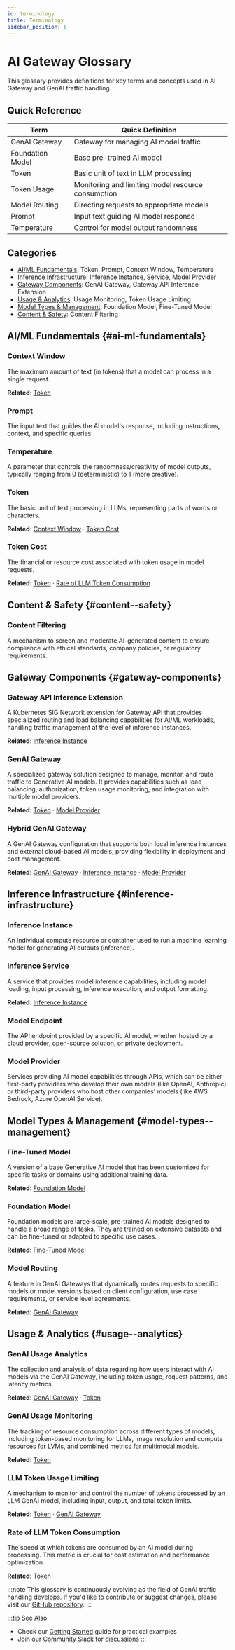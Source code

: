 ```yaml
---
id: terminology
title: Terminology
sidebar_position: 6
---
```


# AI Gateway Glossary

This glossary provides definitions for key terms and concepts used in AI Gateway and GenAI traffic handling.

## Quick Reference

| Term             | Quick Definition                                   |
| ---------------- | -------------------------------------------------- |
| GenAI Gateway    | Gateway for managing AI model traffic              |
| Foundation Model | Base pre-trained AI model                          |
| Token            | Basic unit of text in LLM processing               |
| Token Usage      | Monitoring and limiting model resource consumption |
| Model Routing    | Directing requests to appropriate models           |
| Prompt           | Input text guiding AI model response               |
| Temperature      | Control for model output randomness                |

## Categories

- [AI/ML Fundamentals](#ai-ml-fundamentals): Token, Prompt, Context Window, Temperature
- [Inference Infrastructure](#inference-infrastructure): Inference Instance, Service, Model Provider
- [Gateway Components](#gateway-components): GenAI Gateway, Gateway API Inference Extension
- [Usage & Analytics](#usage--analytics): Usage Monitoring, Token Usage Limiting
- [Model Types & Management](#model-types--management): Foundation Model, Fine-Tuned Model
- [Content & Safety](#content--safety): Content Filtering

## AI/ML Fundamentals {#ai-ml-fundamentals}

### Context Window

The maximum amount of text (in tokens) that a model can process in a single request.

**Related**: [Token](#token)

### Prompt

The input text that guides the AI model's response, including instructions, context, and specific queries.

### Temperature

A parameter that controls the randomness/creativity of model outputs, typically ranging from 0 (deterministic) to 1 (more creative).

### Token

The basic unit of text processing in LLMs, representing parts of words or characters.

**Related**: [Context Window](#context-window) · [Token Cost](#token-cost)

### Token Cost

The financial or resource cost associated with token usage in model requests.

**Related**: [Token](#token) · [Rate of LLM Token Consumption](#rate-of-llm-token-consumption)

## Content & Safety {#content--safety}

### Content Filtering

A mechanism to screen and moderate AI-generated content to ensure compliance with ethical standards, company policies, or regulatory requirements.

## Gateway Components {#gateway-components}

### Gateway API Inference Extension

A Kubernetes SIG Network extension for Gateway API that provides specialized routing and load balancing capabilities for AI/ML workloads, handling traffic management at the level of inference instances.

**Related**: [Inference Instance](#inference-instance)

### GenAI Gateway

A specialized gateway solution designed to manage, monitor, and route traffic to Generative AI models. It provides capabilities such as load balancing, authorization, token usage monitoring, and integration with multiple model providers.

**Related**: [Token](#token) · [Model Provider](#model-provider)

### Hybrid GenAI Gateway

A GenAI Gateway configuration that supports both local inference instances and external cloud-based AI models, providing flexibility in deployment and cost management.

**Related**: [GenAI Gateway](#genai-gateway) · [Inference Instance](#inference-instance) · [Model Provider](#model-provider)

## Inference Infrastructure {#inference-infrastructure}

### Inference Instance

An individual compute resource or container used to run a machine learning model for generating AI outputs (inference).

### Inference Service

A service that provides model inference capabilities, including model loading, input processing, inference execution, and output formatting.

**Related**: [Inference Instance](#inference-instance)

### Model Endpoint

The API endpoint provided by a specific AI model, whether hosted by a cloud provider, open-source solution, or private deployment.

### Model Provider

Services providing AI model capabilities through APIs, which can be either first-party providers who develop their own models (like OpenAI, Anthropic) or third-party providers who host other companies' models (like AWS Bedrock, Azure OpenAI Service).

## Model Types & Management {#model-types--management}

### Fine-Tuned Model

A version of a base Generative AI model that has been customized for specific tasks or domains using additional training data.

**Related**: [Foundation Model](#foundation-model)

### Foundation Model

Foundation models are large-scale, pre-trained AI models designed to handle a broad range of tasks. They are trained on extensive datasets and can be fine-tuned or adapted to specific use cases.

**Related**: [Fine-Tuned Model](#fine-tuned-model)

### Model Routing

A feature in GenAI Gateways that dynamically routes requests to specific models or model versions based on client configuration, use case requirements, or service level agreements.

**Related**: [GenAI Gateway](#genai-gateway)

## Usage & Analytics {#usage--analytics}

### GenAI Usage Analytics

The collection and analysis of data regarding how users interact with AI models via the GenAI Gateway, including token usage, request patterns, and latency metrics.

**Related**: [GenAI Gateway](#genai-gateway) · [Token](#token)

### GenAI Usage Monitoring

The tracking of resource consumption across different types of models, including token-based monitoring for LLMs, image resolution and compute resources for LVMs, and combined metrics for multimodal models.

**Related**: [Token](#token)

### LLM Token Usage Limiting

A mechanism to monitor and control the number of tokens processed by an LLM GenAI model, including input, output, and total token limits.

**Related**: [Token](#token) · [GenAI Gateway](#genai-gateway)

### Rate of LLM Token Consumption

The speed at which tokens are consumed by an AI model during processing. This metric is crucial for cost estimation and performance optimization.

**Related**: [Token](#token)

:::note
This glossary is continuously evolving as the field of GenAI traffic handling develops. If you'd like to contribute or suggest changes, please visit our [GitHub repository](https://github.com/envoyproxy/ai-gateway).
:::

:::tip See Also

- Check our [Getting Started](./getting-started/index.md) guide for practical examples
- Join our [Community Slack](https://envoyproxy.slack.com/archives/C07Q4N24VAA) for discussions
  :::
